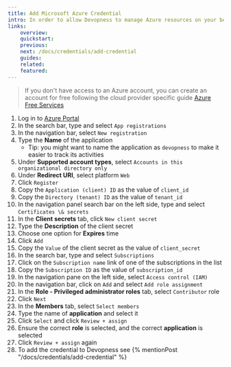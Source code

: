 ```yaml
---
title: Add Microsoft Azure Credential
intro: In order to allow Devopness to manage Azure resources on your behalf, Service Principal credentials have to be provided.
links:
    overview:
    quickstart:
    previous:
    next: /docs/credentials/add-credential
    guides:
    related:
    featured:
---
```


> If you don't have access to an Azure account, you can create an account for free following the cloud provider specific guide [Azure Free Services](https://azure.microsoft.com/en-us/pricing/free-services)

1. Log in to [Azure Portal](https://portal.azure.com/)
1. In the search bar, type and select `App registrations`
1. In the navigation bar, select `New registration`
1. Type the **Name** of the application
   - Tip: you might want to name the application as `devopness` to make it easier to track its activities
1. Under **Supported account types**, select `Accounts in this organizational directory only` 
1. Under **Redirect URI**, select platform `Web`
1. Click `Register`
1. Copy the `Application (client) ID` as the value of `client_id`
1. Copy the `Directory (tenant) ID` as the value of `tenant_id`
1. In the navigation panel search bar on the left side, type and select `Certificates \& secrets`
1. In the **Client secrets** tab, click `New client secret`
1. Type the **Description** of the client secret
1. Choose one option for **Expires** time
1. Click `Add`
1. Copy the `Value` of the client secret as the value of `client_secret`
1. In the search bar, type and select `Subscriptions`
1. Click on the `Subscription name` link of one of the subscriptions in the list
1. Copy the `Subscription ID` as the value of `subscription_id`
1. In the navigation pane on the left side, select `Access control (IAM)`
1. In the navigation bar, click on `Add` and select `Add role assignment`
1. In the **Role - Privileged administrator roles** tab, select `Contributor` role
1. Click `Next`
1. In the **Members** tab, select `Select members`
1. Type the name of **application** and select it
1. Click `Select` and click `Review + assign`
1. Ensure the correct **role** is selected, and the correct **application** is selected
1. Click `Review + assign` again
1. To add the credential to Devopness see {% mentionPost "/docs/credentials/add-credential" %}
